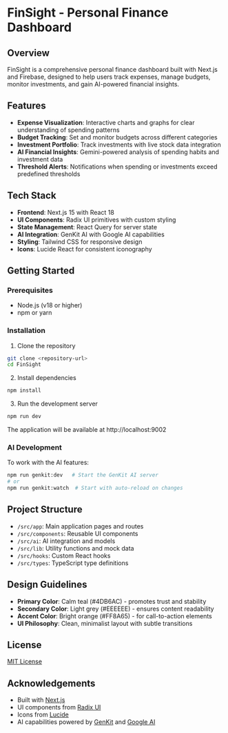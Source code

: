 # FinSight - Personal Finance Dashboard

## Overview

FinSight is a comprehensive personal finance dashboard built with Next.js and Firebase, designed to help users track expenses, manage budgets, monitor investments, and gain AI-powered financial insights.

## Features

- **Expense Visualization**: Interactive charts and graphs for clear understanding of spending patterns
- **Budget Tracking**: Set and monitor budgets across different categories
- **Investment Portfolio**: Track investments with live stock data integration
- **AI Financial Insights**: Gemini-powered analysis of spending habits and investment data
- **Threshold Alerts**: Notifications when spending or investments exceed predefined thresholds

## Tech Stack

- **Frontend**: Next.js 15 with React 18
- **UI Components**: Radix UI primitives with custom styling
- **State Management**: React Query for server state
- **AI Integration**: GenKit AI with Google AI capabilities
- **Styling**: Tailwind CSS for responsive design
- **Icons**: Lucide React for consistent iconography

## Getting Started

### Prerequisites

- Node.js (v18 or higher)
- npm or yarn

### Installation

1. Clone the repository

```bash
git clone <repository-url>
cd FinSight
```

2. Install dependencies

```bash
npm install
```

3. Run the development server

```bash
npm run dev
```

The application will be available at http://localhost:9002

### AI Development

To work with the AI features:

```bash
npm run genkit:dev   # Start the GenKit AI server
# or
npm run genkit:watch  # Start with auto-reload on changes
```

## Project Structure

- `/src/app`: Main application pages and routes
- `/src/components`: Reusable UI components
- `/src/ai`: AI integration and models
- `/src/lib`: Utility functions and mock data
- `/src/hooks`: Custom React hooks
- `/src/types`: TypeScript type definitions

## Design Guidelines

- **Primary Color**: Calm teal (#4DB6AC) - promotes trust and stability
- **Secondary Color**: Light grey (#EEEEEE) - ensures content readability
- **Accent Color**: Bright orange (#FF8A65) - for call-to-action elements
- **UI Philosophy**: Clean, minimalist layout with subtle transitions

## License

[MIT License](LICENSE)

## Acknowledgements

- Built with [Next.js](https://nextjs.org/)
- UI components from [Radix UI](https://www.radix-ui.com/)
- Icons from [Lucide](https://lucide.dev/)
- AI capabilities powered by [GenKit](https://genkit.dev/) and [Google AI](https://ai.google.dev/)
